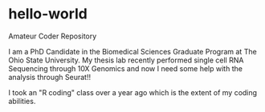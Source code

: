 # hello-world
Amateur Coder Repository

I am a PhD Candidate in the Biomedical Sciences Graduate Program at The Ohio State University. My thesis lab recently performed single cell RNA Sequencing through 10X Genomics and now I need some help with the analysis through Seurat!!

I took an "R coding" class over a year ago which is the extent of my coding abilities.  
